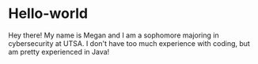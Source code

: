 # Hello-world
Hey there! My name is Megan and I am a sophomore majoring in cybersecurity at UTSA. I don't have too much experience with coding, but am pretty experienced in Java!
